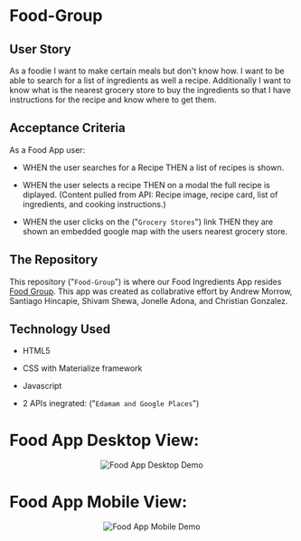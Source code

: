# Food-Group

## User Story
As a foodie I want to make certain meals but don't know how. I want to be able to search for a list of ingredients as well a recipe.  Additionally I want to know what is the nearest grocery store to buy the ingredients so that I have instructions for the recipe and know where to get them.

## Acceptance Criteria
As a Food App user:
* WHEN the user searches for a Recipe THEN a list of recipes is shown.

* WHEN the user selects a recipe THEN on a modal the full recipe is diplayed. (Content pulled from API: Recipe image, recipe card, list of ingredients, and cooking instructions.)

* WHEN the user clicks on the ("`Grocery Stores`") link  THEN they are shown an embedded google map with the users nearest grocery store.


## The Repository
This repository ("`Food-Group`") is where our Food Ingredients App resides [Food Group](https://andrewmorrow.github.io/Food-Group/).  This app was created as collabrative effort by Andrew Morrow, Santiago Hincapie, Shivam Shewa, Jonelle Adona, and Christian Gonzalez.

## Technology Used
* HTML5

* CSS with Materialize framework

* Javascript

* 2 APIs inegrated: ("`Edamam and Google Places`")

# Food App Desktop View:
<p align="center">
  <img alt="Food App Desktop Demo" src="assets/images/">
</p>

# Food App Mobile View:
<p align="center">
  <img alt="Food App Mobile Demo" src="assets/images/">
</p>

